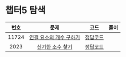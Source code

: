 # 챕터5 탐색
|번호|문제|코드|풀이|
|:--:|:---:|:--:|:---:|
|11724|[연결 요소의 개수 구하기](https://www.acmicpc.net/problem/11724)|[정답코드](https://github.com/Jae-Young98/do-it-algorithm-java/blob/master/src/ch5/search/BOJ_11724.java)||   
|2023|[신기한 소수 찾기](https://www.acmicpc.net/problem/2023)|[정답코드](https://github.com/Jae-Young98/do-it-algorithm-java/blob/master/src/ch5/search/BOJ_2023.java)||   
